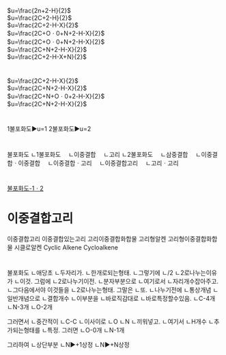 
$u=\frac{2n+2-H}{2}$  
$u=\frac{2C+2-H}{2}$  
$u=\frac{2C+2-H-X}{2}$  
$u=\frac{2C+Oㆍ0+N+2-H-X}{2}$  
$u=\frac{2C+Oㆍ0+N+2-H-X}{2}$  
$u=\frac{2C+N+2-H-X}{2}$  
$u=\frac{2C+2-H-X+N}{2}$  
#
$u=\frac{2C+2-H-X}{2}$  
$u=\frac{2C+N+2-H-X}{2}$  
$u=\frac{2C+N+Oㆍ0+2-H-X}{2}$  
$u=\frac{2C+N+2-H-X}{2}$  


#
1불포화도▶u=1
2불포화도▶u=2
#
불포화도
ㄴ1불포화도
　ㄴ이중결합
　ㄴ고리
ㄴ2불포화도
　ㄴ삼중결합
　ㄴ이중결합ㆍ이중결합
　ㄴ이중결합ㆍ고리
　ㄴ이중결합고리
　ㄴ고리ㆍ고리





#
[불포화도-1ㆍ2](https://sucksa-himdleall.tistory.com/11)
# 이중결합고리
이중결합고리
이중결합있는고리
고리이중결합화합물
고리형알켄
고리형이중결합화합물
시클로알켄
Cyclic Alkene
Cycloalkene


#
불포화도
ㄴ애당초
ㄴ두자리가.
ㄴ한개로되는형태.
ㄴ그렇기에
ㄴ/2
ㄴ2로나누는이유가
ㄴ이것.
그럼에
ㄴ2로나누기이전.
ㄴ분자부분으로
ㄴ여기로서
ㄴ자리개수잡아주고.
ㄴ그다음에서야
이것들을
ㄴ2로나누는형태.
그말은
ㄴ또.
ㄴ나누기전에
ㄴ통상개념
ㄴ일반개념으로
ㄴ결합개수
ㄴ이부분을
ㄴ바로직감대로
ㄴ바로특정할수있음.
ㄴC-4개
ㄴN-3개
ㄴO-2개

그러면서
ㄴ중간적이
ㄴC-C
ㄴ이사이로
ㄴO
ㄴN
ㄴ끼워넣고.
ㄴ여기서
ㄴH개수
ㄴ추가되는형태를
ㄴ특정.
그러면
ㄴO-0개
ㄴN-1개

그리하여
ㄴ상단부분
ㄴN▶+1상정
ㄴN▶+N상정

